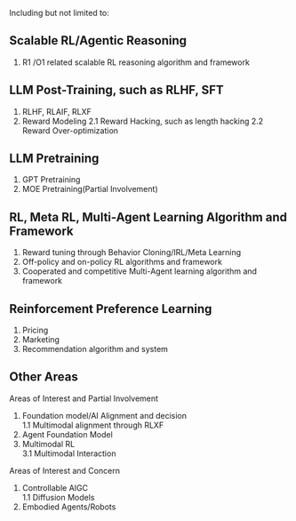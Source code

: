 Including but not limited to:

## Scalable RL/Agentic Reasoning

1. R1 /O1 related scalable RL reasoning algorithm and framework

## LLM Post-Training, such as RLHF, SFT

1. RLHF, RLAIF, RLXF
2. Reward Modeling
   2.1 Reward Hacking, such as length hacking
   2.2 Reward Over-optimization

## LLM Pretraining

1. GPT Pretraining
2. MOE Pretraining(Partial Involvement)

## RL, Meta RL, Multi-Agent Learning Algorithm and Framework

1. Reward tuning through Behavior Cloning/IRL/Meta Learning
2. Off-policy and on-policy RL algorithms and framework
3. Cooperated and competitive Multi-Agent learning algorithm and framework

## Reinforcement Preference Learning

1. Pricing
2. Marketing
3. Recommendation algorithm and system

## Other Areas

Areas of Interest and Partial Involvement

1. Foundation model/AI Alignment and decision  
   1.1 Multimodal alignment through RLXF
2. Agent Foundation Model
3. Multimodal RL  
   3.1 Multimodal Interaction

Areas of Interest and Concern

1. Controllable AIGC  
   1.1 Diffusion Models
2. Embodied Agents/Robots
